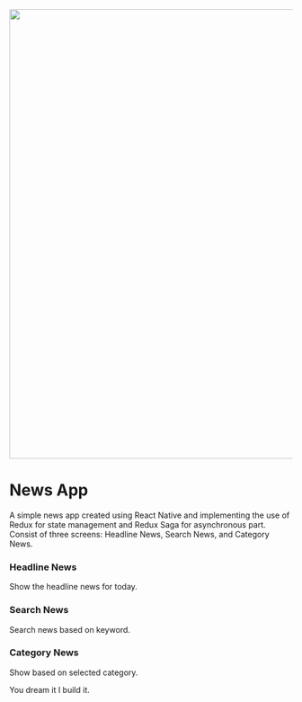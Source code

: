 <img src="https://miro.medium.com/max/4972/1*Bs_Cs5QnDY4d9ZR37ZhDWA.png" width="800">

# News App
A simple news app created using React Native and implementing the use of Redux for state management and Redux Saga for asynchronous part. Consist of three screens: Headline News, Search News, and Category News.

### Headline News
Show the headline news for today.

### Search News
Search news based on keyword.

### Category News
Show based on selected category.

You dream it I build it.
